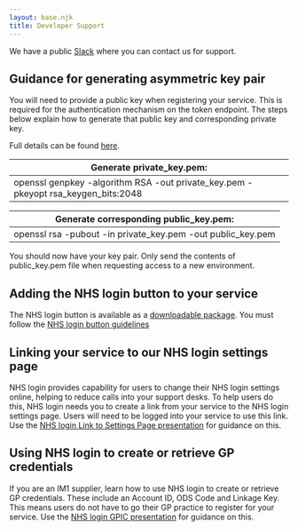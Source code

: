 ```yaml
---
layout: base.njk
title: Developer Support
---
```

 We have a public [Slack](https://nhs-login-support-slack-invite.herokuapp.com) where you can contact us for support.

 ## Guidance for generating asymmetric key pair

 You will need to provide a public key when registering your service. This is required for the authentication mechanism on the token endpoint. The steps below explain how to generate that public key and corresponding private key. 

 Full details can be found [here](https://en.wikibooks.org/wiki/Cryptography/Generate_a_keypair_using_OpenSSL).

 |Generate private_key.pem:                                                          |
 |-----------------------------------------------------------------------------------|
 | openssl genpkey -algorithm RSA -out private_key.pem -pkeyopt rsa_keygen_bits:2048 |

 |Generate corresponding public_key.pem:                                             |
 |-----------------------------------------------------------------------------------|
 |  openssl rsa -pubout -in private_key.pem -out public_key.pem                      |


 You should now have your key pair. Only send the contents of public_key.pem file when requesting access to a new environment.

 ## Adding the NHS login button to your service
 The NHS login button is available as a [downloadable package](https://github.com/nhsconnect/nhslogin).
 You must follow the [NHS login button guidelines](https://github.com/nhsconnect/nhslogin/raw/master/NHSloginbuttonguidelines.pdf)

 ## Linking your service to our NHS login settings page
 NHS login provides capability for users to change their NHS login settings online, helping to reduce calls into your support desks. To help users do this, NHS login needs you to create a link from your service to the NHS login settings page. Users will need to be logged into your service to use this link.
 Use the [NHS login Link to Settings Page presentation](https://github.com/nhsconnect/nhslogin/raw/master/NHSlogin%20Link%20to%20Settings%20Page%20v1.0.pptx) for guidance on this.

 ## Using NHS login to create or retrieve GP credentials
 If you are an IM1 supplier, learn how to use NHS login to create or retrieve GP credentials. These include an Account ID, ODS Code and Linkage Key. This means users do not have to go their GP practice to register for your service.
 Use the [NHS login GPIC presentation](https://github.com/nhsconnect/nhslogin/raw/master/NHSlogin%20GPIC%20v1.0.pptx) for guidance on this.